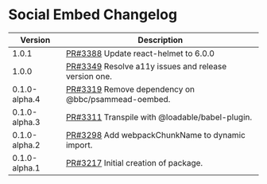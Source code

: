 # Social Embed Changelog

| Version       | Description                                                                                       |
| ------------- | ------------------------------------------------------------------------------------------------- |
| 1.0.1 | [PR#3388](https://github.com/bbc/psammead/pull/3388) Update react-helmet to 6.0.0 |
| 1.0.0 | [PR#3349](https://github.com/bbc/psammead/pull/3349) Resolve a11y issues and release version one. |
| 0.1.0-alpha.4 | [PR#3319](https://github.com/bbc/psammead/pull/3319) Remove dependency on @bbc/psammead-oembed.   |
| 0.1.0-alpha.3 | [PR#3311](https://github.com/bbc/psammead/pull/3311) Transpile with @loadable/babel-plugin.       |
| 0.1.0-alpha.2 | [PR#3298](https://github.com/bbc/psammead/pull/3298) Add webpackChunkName to dynamic import.      |
| 0.1.0-alpha.1 | [PR#3217](https://github.com/bbc/psammead/pull/3217) Initial creation of package.                 |
